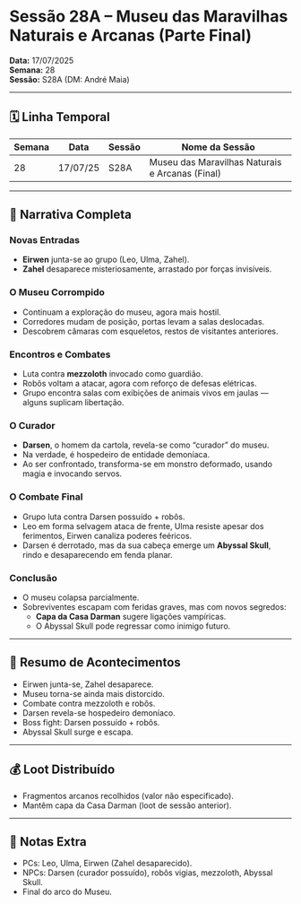 # Sessão 28A – Museu das Maravilhas Naturais e Arcanas (Parte Final)  
**Data:** 17/07/2025  
**Semana:** 28  
**Sessão:** S28A (DM: André Maia)  

---

## 🗓 Linha Temporal
| Semana | Data      | Sessão | Nome da Sessão                                  |
|--------|-----------|--------|-------------------------------------------------|
| 28     | 17/07/25  | S28A   | Museu das Maravilhas Naturais e Arcanas (Final) |

---

## 📖 Narrativa Completa

### Novas Entradas
- **Eirwen** junta-se ao grupo (Leo, Ulma, Zahel).  
- **Zahel** desaparece misteriosamente, arrastado por forças invisíveis.  

### O Museu Corrompido
- Continuam a exploração do museu, agora mais hostil.  
- Corredores mudam de posição, portas levam a salas deslocadas.  
- Descobrem câmaras com esqueletos, restos de visitantes anteriores.  

### Encontros e Combates
- Luta contra **mezzoloth** invocado como guardião.  
- Robôs voltam a atacar, agora com reforço de defesas elétricas.  
- Grupo encontra salas com exibições de animais vivos em jaulas — alguns suplicam libertação.  

### O Curador
- **Darsen**, o homem da cartola, revela-se como “curador” do museu.  
- Na verdade, é hospedeiro de entidade demoníaca.  
- Ao ser confrontado, transforma-se em monstro deformado, usando magia e invocando servos.  

### O Combate Final
- Grupo luta contra Darsen possuído + robôs.  
- Leo em forma selvagem ataca de frente, Ulma resiste apesar dos ferimentos, Eirwen canaliza poderes feéricos.  
- Darsen é derrotado, mas da sua cabeça emerge um **Abyssal Skull**, rindo e desaparecendo em fenda planar.  

### Conclusão
- O museu colapsa parcialmente.  
- Sobreviventes escapam com feridas graves, mas com novos segredos:  
  - **Capa da Casa Darman** sugere ligações vampíricas.  
  - O Abyssal Skull pode regressar como inimigo futuro.  

---

## 🎲 Resumo de Acontecimentos
- Eirwen junta-se, Zahel desaparece.  
- Museu torna-se ainda mais distorcido.  
- Combate contra mezzoloth e robôs.  
- Darsen revela-se hospedeiro demoníaco.  
- Boss fight: Darsen possuído + robôs.  
- Abyssal Skull surge e escapa.  

---

## 💰 Loot Distribuído
- Fragmentos arcanos recolhidos (valor não especificado).  
- Mantêm capa da Casa Darman (loot de sessão anterior).  

---

## 🧾 Notas Extra
- PCs: Leo, Ulma, Eirwen (Zahel desaparecido).  
- NPCs: Darsen (curador possuído), robôs vigias, mezzoloth, Abyssal Skull.  
- Final do arco do Museu.  
